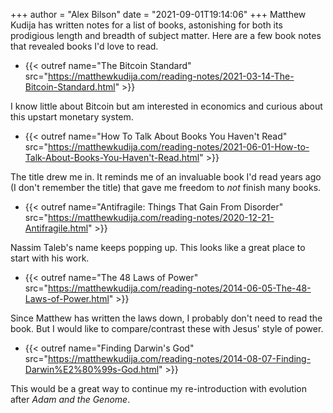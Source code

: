 +++
author = "Alex Bilson"
date = "2021-09-01T19:14:06"
+++
Matthew Kudija has written notes for a list of books, astonishing for both its prodigious length and breadth of subject matter. Here are a few book notes that revealed books I'd love to read.

- {{< outref name="The Bitcoin Standard" src="https://matthewkudija.com/reading-notes/2021-03-14-The-Bitcoin-Standard.html" >}}

I know little about Bitcoin but am interested in economics and curious about this upstart monetary system.

- {{< outref name="How To Talk About Books You Haven't Read" src="https://matthewkudija.com/reading-notes/2021-06-01-How-to-Talk-About-Books-You-Haven't-Read.html" >}}

The title drew me in. It reminds me of an invaluable book I'd read years ago (I don't remember the title) that gave me freedom to _not_ finish many books.

- {{< outref name="Antifragile: Things That Gain From Disorder" src="https://matthewkudija.com/reading-notes/2020-12-21-Antifragile.html" >}}

Nassim Taleb's name keeps popping up. This looks like a great place to start with his work.

- {{< outref name="The 48 Laws of Power" src="https://matthewkudija.com/reading-notes/2014-06-05-The-48-Laws-of-Power.html" >}}

Since Matthew has written the laws down, I probably don't need to read the book. But I would like to compare/contrast these with Jesus' style of power.

- {{< outref name="Finding Darwin's God" src="https://matthewkudija.com/reading-notes/2014-08-07-Finding-Darwin%E2%80%99s-God.html" >}}

This would be a great way to continue my re-introduction with evolution after _Adam and the Genome_.
